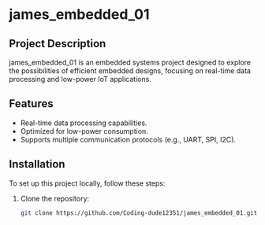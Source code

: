 # james_embedded_01

## Project Description
james_embedded_01 is an embedded systems project designed to explore the possibilities of efficient embedded designs, focusing on real-time data processing and low-power IoT applications.

## Features
- Real-time data processing capabilities.
- Optimized for low-power consumption.
- Supports multiple communication protocols (e.g., UART, SPI, I2C).

## Installation
To set up this project locally, follow these steps:
1. Clone the repository:
   ```bash
   git clone https://github.com/Coding-dude12351/james_embedded_01.git